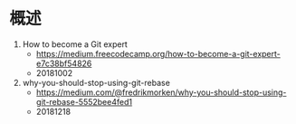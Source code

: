# 概述

1. How to become a Git expert
   - https://medium.freecodecamp.org/how-to-become-a-git-expert-e7c38bf54826
   - 20181002
2. why-you-should-stop-using-git-rebase
   - https://medium.com/@fredrikmorken/why-you-should-stop-using-git-rebase-5552bee4fed1
   - 20181218















